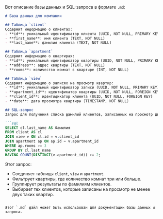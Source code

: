 Вот описание базы данных и SQL-запроса в формате `.md`:

```markdown
# База данных для компании

## Таблица `client`
Содержит информацию о клиентах:
- **id**: уникальный идентификатор клиента (UUID, NOT NULL, PRIMARY KEY)
- **first_name**: имя клиента (TEXT, NOT NULL)
- **last_name**: фамилия клиента (TEXT, NOT NULL)

## Таблица `apartment`
Содержит информацию о квартирах:
- **id**: уникальный идентификатор квартиры (UUID, NOT NULL, PRIMARY KEY)
- **address**: адрес квартиры (TEXT, NOT NULL)
- **rooms**: количество комнат в квартире (INT, NOT NULL)

## Таблица `view`
Содержит информацию о записях на просмотр квартир:
- **id**: уникальный идентификатор записи (UUID, NOT NULL, PRIMARY KEY)
- **apartment_id**: идентификатор квартиры (UUID, NOT NULL, FOREIGN KEY)
- **client_id**: идентификатор клиента (UUID, NOT NULL, FOREIGN KEY)
- **date**: дата просмотра квартиры (TIMESTAMP, NOT NULL)

## SQL-запрос
Запрос для получения списка фамилий клиентов, записанных на просмотр двух и более трёхкомнатных квартир:

```sql
SELECT cl.last_name AS Фамилия
FROM client AS cl
JOIN view v ON cl.id = v.client_id
JOIN apartment ap ON ap.id = v.apartment_id
WHERE ap.rooms >= 3
GROUP BY cl.last_name
HAVING COUNT(DISTINCT(v.apartment_id)) >= 2;
```

Этот запрос:
- Соединяет таблицы `client`, `view` и `apartment`.
- Фильтрует квартиры, где количество комнат три или больше.
- Группирует результаты по фамилиям клиентов.
- Выбирает тех клиентов, которые записаны на просмотр не менее двух таких квартир.
```

Этот `.md` файл может быть использован для документации базы данных и запроса.
